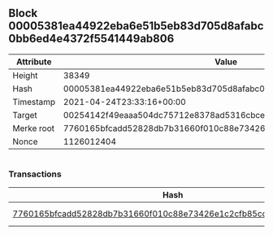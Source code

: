 ## Block 00005381ea44922eba6e51b5eb83d705d8afabc0bb6ed4e4372f5541449ab806

Attribute | Value
--- | ---
Height | 38349
Hash | 00005381ea44922eba6e51b5eb83d705d8afabc0bb6ed4e4372f5541449ab806
Timestamp | 2021-04-24T23:33:16+00:00
Target | 00254142f49eaaa504dc75712e8378ad5316cbcead634704b3734b6271167cc4
Merke root | 7760165bfcadd52828db7b31660f010c88e73426e1c2cfb85ccc1051237a0b9e
Nonce | 1126012404

```

```

### Transactions

Hash | Amount
--- | ---
[7760165bfcadd52828db7b31660f010c88e73426e1c2cfb85ccc1051237a0b9e](7760165bfcadd52828db7b31660f010c88e73426e1c2cfb85ccc1051237a0b9e.md) | 10.00000000 SKEPTI 
